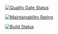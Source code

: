 [![Quality Gate Status](https://sonarcloud.io/api/project_badges/measure?project=OleksandrBrukhalskyi_petclinic&metric=alert_status)](https://sonarcloud.io/dashboard?id=OleksandrBrukhalskyi_petclinic)

[![Maintainability Rating](https://sonarcloud.io/api/project_badges/measure?project=OleksandrBrukhalskyi_petclinic&metric=sqale_rating)](https://sonarcloud.io/dashboard?id=OleksandrBrukhalskyi_petclinic)

[![Build Status](https://travis-ci.com/OleksandrBrukhalskyi/petclinic.svg?branch=master)](https://travis-ci.com/OleksandrBrukhalskyi/petclinic)
